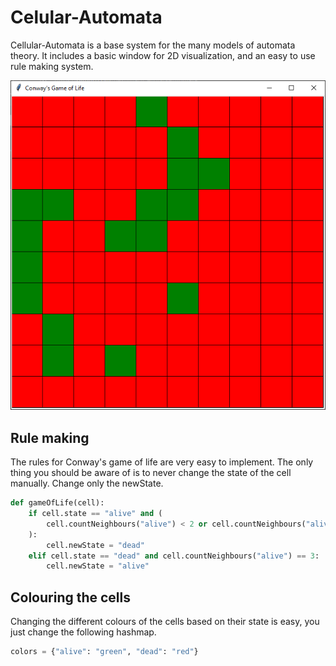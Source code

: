 # Celular-Automata

Cellular-Automata is a base system for the many models of automata theory.
It includes a basic window for 2D visualization, and an easy to use rule making system.

![Example](image.png)

## Rule making

The rules for Conway's game of life are very easy to implement.
The only thing you should be aware of is to never change the state of the cell manually.
Change only the newState.

```python
def gameOfLife(cell):
    if cell.state == "alive" and (
        cell.countNeighbours("alive") < 2 or cell.countNeighbours("alive") > 3
    ):
        cell.newState = "dead"
    elif cell.state == "dead" and cell.countNeighbours("alive") == 3:
        cell.newState = "alive"
```

## Colouring the cells

Changing the different colours of the cells based on their state is easy, you just change the following hashmap.

```python
colors = {"alive": "green", "dead": "red"}
```

